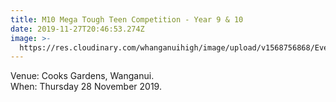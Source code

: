 ```yaml
---
title: M10 Mega Tough Teen Competition - Year 9 & 10
date: 2019-11-27T20:46:53.274Z
image: >-
  https://res.cloudinary.com/whanganuihigh/image/upload/v1568756868/Events/Tough-Teen-Save-the-Date-2019-2-300x189.png
---
```

Venue:  Cooks Gardens, Wanganui.  
When:  Thursday 28 November 2019.
